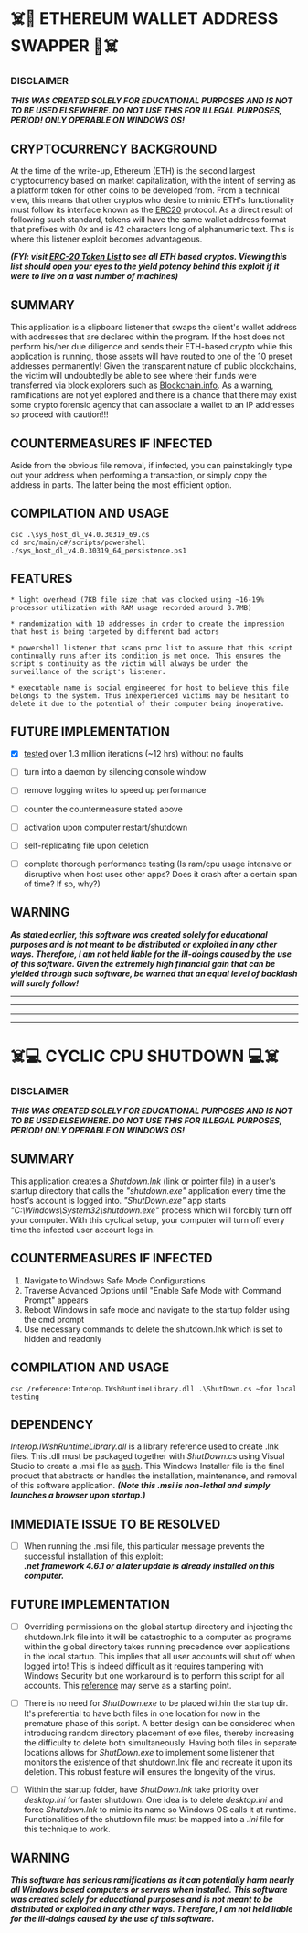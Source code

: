 # :skull_and_crossbones::money_mouth_face: ETHEREUM WALLET ADDRESS SWAPPER :money_mouth_face::skull_and_crossbones:
 



### DISCLAIMER
**_THIS WAS CREATED SOLELY FOR EDUCATIONAL PURPOSES AND IS NOT TO BE USED ELSEWHERE. DO NOT USE THIS FOR ILLEGAL PURPOSES, PERIOD! ONLY OPERABLE ON WINDOWS OS!_**





## CRYPTOCURRENCY BACKGROUND
At the time of the write-up, Ethereum (ETH) is the second largest cryptocurrency based on  market capitalization, with the intent of
serving as a platform token for other coins to be developed from. From a technical view,
this means that other cryptos who desire to mimic ETH's functionality must follow its interface known as the [ERC20](https://en.wikipedia.org/wiki/ERC-20) protocol.
As a direct result of following such standard, tokens
will have the same wallet address format that prefixes with _0x_ and is 42 characters long of alphanumeric text.
This is where this listener exploit becomes advantageous.

**_(FYI: visit [ERC-20 Token List](https://eidoo.io/erc20-tokens-list) to see all ETH based cryptos.
Viewing this list should open your eyes to the yield potency behind this exploit if it were to live on a vast number of machines)_**





## SUMMARY
This application is a clipboard listener that swaps the client's wallet address
with addresses that are declared within the program. If the host does not perform his/her due diligence
and sends their ETH-based crypto while this application is running, those assets will have routed to
one of the 10 preset addresses permanently! Given the transparent nature of public blockchains, the victim
will undoubtedly be able to see where their funds were transferred via block explorers such as [Blockchain.info](https://www.blockchain.com/explorer).
As a warning, ramifications are not yet explored and there is a chance that there may exist
some crypto forensic agency that can associate a wallet to an IP addresses so proceed with caution!!!





## COUNTERMEASURES IF INFECTED
Aside from the obvious file removal, if infected, you can painstakingly type out your address when performing a transaction, or simply
copy the address in parts. The latter being the most efficient option.





## COMPILATION AND USAGE
``` 
csc .\sys_host_dl_v4.0.30319_69.cs
cd src/main/c#/scripts/powershell
./sys_host_dl_v4.0.30319_64_persistence.ps1
```




## FEATURES
    * light overhead (7KB file size that was clocked using ~16-19% processor utilization with RAM usage recorded around 3.7MB)

    * randomization with 10 addresses in order to create the impression that host is being targeted by different bad actors

    * powershell listener that scans proc list to assure that this script continually runs after its condition is met once. This ensures the script's continuity as the victim will always be under the surveillance of the script's listener.

    * executable name is social engineered for host to believe this file belongs to the system. Thus inexperienced victims may be hesitant to delete it due to the potential of their computer being inoperative.




 
## FUTURE IMPLEMENTATION
- [X] [tested](https://github.com/KesMath/Windows_OS_Malware_Repo/blob/master/src/main/c%23/virus%20suite/crypto/notes/ClipboardLogger-12HR-Passive.rar) over 1.3 million iterations (~12 hrs) without no faults
- [ ] turn into a daemon by silencing console window
- [ ] remove logging writes to speed up performance
- [ ] counter the countermeasure stated above
- [ ] activation upon computer restart/shutdown
- [ ] self-replicating file upon deletion
- [ ] complete thorough performance testing (Is ram/cpu usage intensive or disruptive when host uses other apps? Does it crash after a certain span of time? If so, why?)


## WARNING
**_As stated earlier, this software was created solely for educational purposes and is not meant to be distributed or exploited in any other ways.
Therefore, I am not held liable for the ill-doings caused by the use of this software. Given the extremely high financial gain that can be yielded
through such software, be warned that an equal level of backlash will surely follow!_**

*******************************************************************************
*******************************************************************************
*******************************************************************************
*******************************************************************************


# :skull_and_crossbones::computer: CYCLIC CPU SHUTDOWN :computer::skull_and_crossbones:

### DISCLAIMER
**_THIS WAS CREATED SOLELY FOR EDUCATIONAL PURPOSES AND IS NOT TO BE USED ELSEWHERE. DO NOT USE THIS FOR ILLEGAL PURPOSES, PERIOD! ONLY OPERABLE ON WINDOWS OS!_**


## SUMMARY
This application creates a _Shutdown.lnk_ (link or pointer file) in a user's startup directory that 
calls the _"shutdown.exe"_ application every time the host's
account is logged into. _"ShutDown.exe"_ app starts _"C:\Windows\System32\shutdown.exe"_ process which will 
forcibly turn off your computer. With this cyclical setup, your computer will  turn off every time the infected user account logs in.

## COUNTERMEASURES IF INFECTED
1. Navigate to Windows Safe Mode Configurations
2. Traverse Advanced Options until "Enable Safe Mode with Command Prompt" appears
3. Reboot Windows in safe mode and navigate to the startup folder using the cmd prompt 
4. Use necessary commands to delete the shutdown.lnk which is set to hidden and readonly 


## COMPILATION AND USAGE
```
csc /reference:Interop.IWshRuntimeLibrary.dll .\ShutDown.cs ~for local testing
```

## DEPENDENCY
_Interop.IWshRuntimeLibrary.dll_ is a library reference used to create .lnk files. This .dll must be packaged together with _ShutDown.cs_ using Visual Studio to create a .msi file as [such](https://github.com/KesMath/CS_Window_Applications/blob/master/ShutDownSetup/Debug/ShutDownSetup.msi).
This Windows Installer file is the final product that abstracts or handles the installation, maintenance, and removal of this software application. 
**_(Note this .msi is non-lethal and simply launches a browser upon startup.)_**

## IMMEDIATE ISSUE TO BE RESOLVED
- [ ] When running the .msi file, this particular message prevents the successful installation of this exploit:  
**_.net framework 4.6.1 or a later update is already installed on this computer._** 



## FUTURE IMPLEMENTATION

- [ ] Overriding permissions on the global startup directory and injecting
the shutdown.lnk file into it will be catastrophic to a computer
as programs within the global directory takes running precedence 
over applications in the local startup. This implies that all user accounts
will shut off when logged into! This is indeed difficult as it requires tampering with Windows Security but one workaround is to perform this script for all accounts. This [reference](https://www.lepide.com/how-to/list-all-user-accounts-on-a-windows-system-using-powershell.html) may serve as a starting point.

- [ ] There is no need for _ShutDown.exe_ to be placed within the startup dir. It's preferential to have both files in one location for now in the premature phase of this script. A better design can be considered when introducing random directory placement of exe files, thereby increasing the difficulty to delete both simultaneously. Having both files in separate locations allows for _ShutDown.exe_ to implement some listener that monitors the existence of that shutdown.lnk file and recreate it upon its deletion. This robust feature will ensures the longevity of the virus.

- [ ] Within the startup folder, have _ShutDown.lnk_ take priority over _desktop.ini_ for faster shutdown. One idea is to delete _desktop.ini_ and force _Shutdown.lnk_ to mimic its name so Windows OS calls it at runtime. Functionalities of the shutdown file must be mapped into a _.ini_ file for this technique to work.

## WARNING
**_This software has serious ramifications as it can potentially harm nearly all Windows based computers or servers when installed. This software was created solely for educational purposes and is not meant to be distributed or exploited in any other ways. Therefore, I am not held liable for the ill-doings caused by the use of this software._**